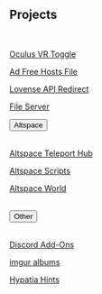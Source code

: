 <h2 id="projects">Projects</h2>
<br>
<p><a href="/ovrtoggle">Oculus VR Toggle</a></p>
<p><a href="/noad">Ad Free Hosts File</a></p>
<p><a href='/lar'>Lovense API Redirect</a></p>
<p><a href='/fs-up'>File Server</a></p>
<div class="encase">
	<button class="collapsible" id="altvr" data-parent="altvr" data-child="altvr-child">Altspace</button>
	<div id="altvr-child" class="innertextcenter" data-parent="altvr">
		<br>
		<p><a href="/althub" data-parent="altvr">Altspace Teleport Hub</a></p>
		<p><a href="/AltspaceVR/" data-parent="altvr">Altspace Scripts</a></p>
		<p><a href="https://account.altvr.com/worlds/954689156213113037" data-parent="altvr">Altspace World</a></p>
	</div>
	<br>
	<button class="collapsible" id="other" data-parent="other" data-child="other-child">Other</button>
	<div id="other-child" class="innertextcenter" data-parent="other">
		<br>
		<p><a href='/Discord' data-parent="other">Discord Add-Ons</a></p>
		<p><a href="https://lunartiger69.imgur.com/" target="_blank" data-parent="other">imgur albums</a></p>
		<p><a href="/hypatia" data-parent="other">Hypatia Hints</a></p>
	</div>
</div>
<!--<p><a href="/worms">Worms Live Stream</a></p>
<iframe id="wormsembed" allow="autoplay; encrypted-media" style="max-width:100%;height:320px;width:570px;border: 0px" allowfullscreen></iframe><hr style="height:1px; visibility:hidden;" />

<script src="https://www.gstatic.com/firebasejs/5.1.0/firebase-app.js"></script>
<script src="https://www.gstatic.com/firebasejs/5.1.0/firebase-database.js"></script>
<script>
	// Initialize Firebase
	var config = {
		databaseURL: "https://worms-68137.firebaseio.com",
	};
	firebase.initializeApp(config);
	var database = firebase.database();
	var state = database.ref('state');
	state.on('value', (function(snapshot) {
		var stateVal = snapshot.val();
		var id = database.ref('id');
		id.on('value', (function(snapshot) {
			var idVal = snapshot.val();
			if(!stateVal){
				document.getElementById('wormsembed').src = "https://www.youtube.com/embed/dQw4w9WgXcQ";
			}
			else{
				document.getElementById('wormsembed').src = "https://www.youtube.com/embed/"+idVal;
			}
		}));
	}));
</script>
<!---->
<script src="/assets/js/collapsible.js"></script>
